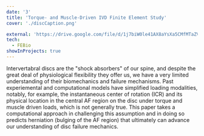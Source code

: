 ```yaml
---
date: '3'
title: 'Torque- and Muscle-Driven IVD Finite Element Study'
cover: './discCaption.png'

external: 'https://drive.google.com/file/d/1j7biW0le41AX8aYsXa5CMfMTaZVFtPIe/view?usp=sharing'
tech:
  - FEBio
showInProjects: true
---
```


Intervertabral discs are the "shock absorbers" of our spine, and despite the great deal of physiological flexibility they offer us, we have a very limited understanding of their biomechanics and failure mechanisms. Past experiemental and computational models have simplified loading modalities, notably, for example, the instantaneous center of rotation (ICR) and its physical location in the central AF region on the disc under torque and muscle driven loads, which is not generally true. This paper takes a computational approach in challenging this assumption and in doing so predicts herniation (bulging of the AF region) that ultimately can advance our understanding of disc failure mechanics.
